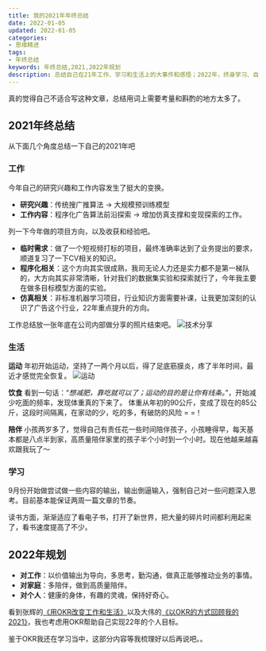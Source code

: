 ```yaml
---
title: 我的2021年年终总结
date: 2022-01-05
updated: 2022-01-05
categories:
- 思维精进
tags:
- 年终总结
keywords: 年终总结,2021,2022年规划
description: 总结自己在21年工作、学习和生活上的大事件和感悟；2022年，终身学习、自我驱动、保持好奇心，由内而外重塑自己。
---
```


真的觉得自己不适合写这种文章，总结用词上需要考量和斟酌的地方太多了。

## 2021年终总结

从下面几个角度总结一下自己的2021年吧
### 工作

今年自己的研究兴趣和工作内容发生了挺大的变换。
- **研究兴趣**：传统搜广推算法 -> 大规模预训练模型
- **工作内容**：程序化广告算法前沿探索 -> 增加仿真支撑和变现探索的工作。

列一下今年做的项目方向，以及收获和经验吧。
- **临时需求**：做了一个短视频打标的项目，最终准确率达到了业务提出的要求，顺道复习了一下CV相关的知识。
- **程序化相关**：这个方向其实很成熟，我司无论人力还是实力都不是第一梯队的，大方向其实非常清晰，针对我们的数据集实验和探索就行了，今年我主要在做多目标模型方面的实验。
- **仿真相关**：非标准机器学习项目，行业知识方面需要补课，让我更加深刻的认识了广告这个行业，22年重点提升的方向。

工作总结放一张年底在公司内部做分享的照片结束吧。
![技术分享](https://oss.imzhanghao.com/img/202201031648392.jpg)

### 生活
**运动**
年初开始运动，坚持了一两个月以后，得了足底筋膜炎，疼了半年时间，最近才感觉完全恢复。
![运动](https://oss.imzhanghao.com/img/202201031646345.png)

**饮食**
看到一句话：“*想减肥，靠吃就可以了；运动的目的是让你有线条。*”，开始减少吃面的频率，发现体重真的下来了。
体重从年初的90公斤，变成了现在的85公斤，这段时间隔离，在家动的少，吃的多，有破防的风险 = =！

**陪伴**
小孩两岁多了，觉得自己有责任花一些时间陪伴孩子，小孩睡得早，每天基本都是八点半到家，高质量陪伴家里的孩子半个小时到一个小时。现在他越来越喜欢跟我玩了～

### 学习
9月份开始做尝试做一些内容的输出，输出倒逼输入，强制自己对一些问题深入思考。目前基本能保证两周一篇文章的节奏。

读书方面，渐渐适应了看电子书，打开了新世界，把大量的碎片时间都利用起来了，看书速度提高了不少。

## 2022年规划
- **对工作**：以价值输出为导向，多思考，勤沟通，做真正能够推动业务的事情。
- **对家庭**：多陪伴，做到高质量陪伴。
- **对个人**：健康的身体，有趣的灵魂，保持好奇心。


看到张辉的[《用OKR改变工作和生活》](https://mp.weixin.qq.com/s/NtebXM2v6Ja1smbqpm5fjg)以及大伟的[《以OKR的方式回顾我的2021》](https://mp.weixin.qq.com/s/bViHW8VUPvKPilwOYeZS8g)，我也考虑用OKR帮助自己实现22年的个人目标。

鉴于OKR我还在学习当中，这部分内容等我梳理好以后再说吧。。
